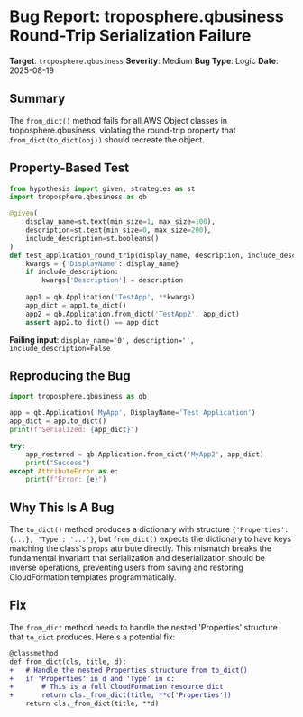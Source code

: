 # Bug Report: troposphere.qbusiness Round-Trip Serialization Failure

**Target**: `troposphere.qbusiness`
**Severity**: Medium
**Bug Type**: Logic
**Date**: 2025-08-19

## Summary

The `from_dict()` method fails for all AWS Object classes in troposphere.qbusiness, violating the round-trip property that `from_dict(to_dict(obj))` should recreate the object.

## Property-Based Test

```python
from hypothesis import given, strategies as st
import troposphere.qbusiness as qb

@given(
    display_name=st.text(min_size=1, max_size=100),
    description=st.text(min_size=0, max_size=200),
    include_description=st.booleans()
)
def test_application_round_trip(display_name, description, include_description):
    kwargs = {'DisplayName': display_name}
    if include_description:
        kwargs['Description'] = description
    
    app1 = qb.Application('TestApp', **kwargs)
    app_dict = app1.to_dict()
    app2 = qb.Application.from_dict('TestApp2', app_dict)
    assert app2.to_dict() == app_dict
```

**Failing input**: `display_name='0', description='', include_description=False`

## Reproducing the Bug

```python
import troposphere.qbusiness as qb

app = qb.Application('MyApp', DisplayName='Test Application')
app_dict = app.to_dict()
print(f"Serialized: {app_dict}")

try:
    app_restored = qb.Application.from_dict('MyApp2', app_dict)
    print("Success")
except AttributeError as e:
    print(f"Error: {e}")
```

## Why This Is A Bug

The `to_dict()` method produces a dictionary with structure `{'Properties': {...}, 'Type': '...'}`, but `from_dict()` expects the dictionary to have keys matching the class's `props` attribute directly. This mismatch breaks the fundamental invariant that serialization and deserialization should be inverse operations, preventing users from saving and restoring CloudFormation templates programmatically.

## Fix

The `from_dict` method needs to handle the nested 'Properties' structure that `to_dict` produces. Here's a potential fix:

```diff
@classmethod
def from_dict(cls, title, d):
+   # Handle the nested Properties structure from to_dict()
+   if 'Properties' in d and 'Type' in d:
+       # This is a full CloudFormation resource dict
+       return cls._from_dict(title, **d['Properties'])
    return cls._from_dict(title, **d)
```